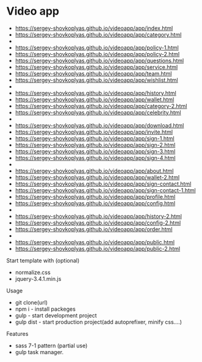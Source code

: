 # Video app

- https://sergey-shovkoplyas.github.io/videoapp/app/index.html
- https://sergey-shovkoplyas.github.io/videoapp/app/category.html 
-
- https://sergey-shovkoplyas.github.io/videoapp/app/policy-1.html 
- https://sergey-shovkoplyas.github.io/videoapp/app/policy-2.html 
- https://sergey-shovkoplyas.github.io/videoapp/app/questions.html 
- https://sergey-shovkoplyas.github.io/videoapp/app/service.html 
- https://sergey-shovkoplyas.github.io/videoapp/app/team.html 
- https://sergey-shovkoplyas.github.io/videoapp/app/wishlist.html 
-
- https://sergey-shovkoplyas.github.io/videoapp/app/history.html 
- https://sergey-shovkoplyas.github.io/videoapp/app/wallet.html 
- https://sergey-shovkoplyas.github.io/videoapp/app/category-2.html 
- https://sergey-shovkoplyas.github.io/videoapp/app/celebrity.html 
-
- https://sergey-shovkoplyas.github.io/videoapp/app/download.html 
- https://sergey-shovkoplyas.github.io/videoapp/app/invite.html
- https://sergey-shovkoplyas.github.io/videoapp/app/sign-1.html
- https://sergey-shovkoplyas.github.io/videoapp/app/sign-2.html
- https://sergey-shovkoplyas.github.io/videoapp/app/sign-3.html
- https://sergey-shovkoplyas.github.io/videoapp/app/sign-4.html
-
- https://sergey-shovkoplyas.github.io/videoapp/app/about.html 
- https://sergey-shovkoplyas.github.io/videoapp/app/wallet-2.html 
- https://sergey-shovkoplyas.github.io/videoapp/app/sign-contact.html 
- https://sergey-shovkoplyas.github.io/videoapp/app/sign-contact-1.html 
- https://sergey-shovkoplyas.github.io/videoapp/app/profile.html 
- https://sergey-shovkoplyas.github.io/videoapp/app/config.html 
-
- https://sergey-shovkoplyas.github.io/videoapp/app/history-2.html
- https://sergey-shovkoplyas.github.io/videoapp/app/config-2.html 
- https://sergey-shovkoplyas.github.io/videoapp/app/order.html 
-
- https://sergey-shovkoplyas.github.io/videoapp/app/public.html
- https://sergey-shovkoplyas.github.io/videoapp/app/public-2.html

Start template with (optional)
- normalize.css
- jquery-3.4.1.min.js

Usage 
- git clone(url)
- npm i      - install packeges
- gulp       - start development project
- gulp dist  - start production project(add autoprefixer, minify css....)

Features 
- sass 7-1 pattern (partial use)
- gulp task manager.
